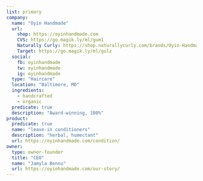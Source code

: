 ```yaml
---
list: primary
company:
  name: "Oyin Handmade"
  url:
    shop: https://oyinhandmade.com
    CVS: https://go.magik.ly/ml/gum1
    Naturally Curly: https://shop.naturallycurly.com/brands/Oyin-Handmade.html
    Target: https://go.magik.ly/ml/gulz
  social:
    fb: oyinhandmade
    tw: oyinhandmade
    ig: oyinhandmade
  type: "Haircare"
  location: "Baltimore, MD"
  ingredients:
    - handcrafted
    - organic
  predicate: true
  description: "Award-winning, 100%"
product:
  predicate: true
  name: "leave-in conditioners"
  description: "herbal, humectant"
  url: https://oyinhandmade.com/condition/
owner:
  type: owner-founder
  title: "CEO"
  name: "Jamyla Bennu"
  url: https://oyinhandmade.com/our-story/
---
```

